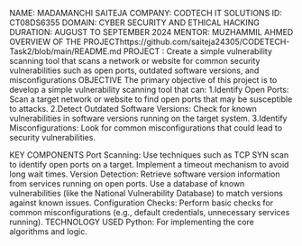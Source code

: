 NAME: MADAMANCHI SAITEJA
COMPANY: CODTECH IT SOLUTIONS
ID: CT08DS6355
DOMAIN: CYBER SECURITY AND ETHICAL HACKING
DURATION: AUGUST TO SEPTEMBER 2024
MENTOR: MUZHAMMIL AHMED
OVERVIEW OF THE PROJECThttps://github.com/saiteja24305/CODETECH-Task2/blob/main/README.md
PROJECT : Create a simple vulnerability scanning tool that scans a network or website for common security vulnerabilities such as open ports, outdated software versions, and misconfigurations
OBJECTIVE
The primary objective of this project is to develop a simple vulnerability scanning tool that can: 1.Identify Open Ports: Scan a target network or website to find open ports that may be susceptible to attacks. 2.Detect Outdated Software Versions: Check for known vulnerabilities in software versions running on the target system. 3.Identify Misconfigurations: Look for common misconfigurations that could lead to security vulnerabilities.

KEY COMPONENTS
Port Scanning: Use techniques such as TCP SYN scan to identify open ports on a target. Implement a timeout mechanism to avoid long wait times.
Version Detection: Retrieve software version information from services running on open ports. Use a database of known vulnerabilities (like the National Vulnerability Database) to match versions against known issues.
Configuration Checks: Perform basic checks for common misconfigurations (e.g., default credentials, unnecessary services running).
TECHNOLOGY USED
Python: For implementing the core algorithms and logic.

